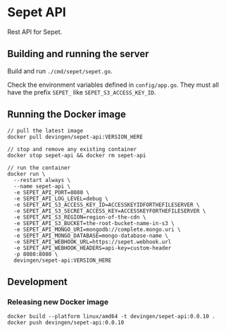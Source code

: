 # Sepet API
Rest API for Sepet.

## Building and running the server

Build and run `./cmd/sepet/sepet.go`.

Check the environment variables defined in `config/app.go`.
They must all have the prefix `SEPET_` like `SEPET_S3_ACCESS_KEY_ID`.

## Running the Docker image

```
// pull the latest image
docker pull devingen/sepet-api:VERSION_HERE

// stop and remove any existing container
docker stop sepet-api && docker rm sepet-api

// run the container
docker run \
  --restart always \
  --name sepet-api \
  -e SEPET_API_PORT=8080 \
  -e SEPET_API_LOG_LEVEL=debug \
  -e SEPET_API_S3_ACCESS_KEY_ID=ACCESSKEYIDFORTHEFILESERVER \
  -e SEPET_API_S3_SECRET_ACCESS_KEY=ACCESSKEYFORTHEFILESERVER \
  -e SEPET_API_S3_REGION=region-of-the-cdn \
  -e SEPET_API_S3_BUCKET=the-root-bucket-name-in-s3 \
  -e SEPET_API_MONGO_URI=mongodb://complete.mongo.uri \
  -e SEPET_API_MONGO_DATABASE=mongo-database-name \
  -e SEPET_API_WEBHOOK_URL=https://sepet.webhook.url
  -e SEPET_API_WEBHOOK_HEADERS=api-key=custom-header
  -p 8080:8080 \
  devingen/sepet-api:VERSION_HERE
```

## Development 

### Releasing new Docker image
```
docker build --platform linux/amd64 -t devingen/sepet-api:0.0.10 .
docker push devingen/sepet-api:0.0.10
```
